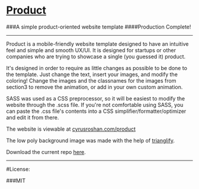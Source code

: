 # <a href="http://cyrusroshan.com/product">Product</a>
###A simple product-oriented website template
####Production Complete!

___

Product is a mobile-friendly website template designed to have an intuitive feel and simple and smooth UX/UI. It is designed for startups or other companies who are trying to showcase a single (you guessed it) product.

It's designed in order to require as little changes as possible to be done to the template. Just change the text, insert your images, and modify the coloring! Change the images and the classnames for the images from section3 to remove the animation, or add in your own custom animation.

SASS was used as a CSS preprocessor, so it will be easiest to modify the website through the .scss file.
If you're not comfortable using SASS, you can paste the .css file's contents into a CSS simplifier/formatter/optimizer and edit it from there.

The website is viewable at <a href="http://cyrusroshan.com/product">cyrusroshan.com/product</a>

The low poly background image was made with the help of <a href="https://github.com/qrohlf/trianglify">trianglify</a>.

Download the current repo <a href="https://github.com/CyrusRoshan/product/archive/gh-pages.zip"> here</a>.
___
#License:

###MIT
